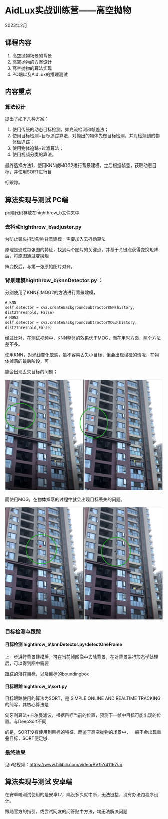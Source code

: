 # AidLux实战训练营——高空抛物

2023年2月

## 课程内容

1. 高空抛物场景的背景
2. 高空抛物的方案设计
3. 高空抛物的算法实现
4. PC端以及AidLux的推理测试



## 内容重点

### 算法设计

提出了如下几种方案：

1. 使用传统的动态目标检测，如光流检测和帧差法；
2. 使用目标检测+目标追踪算法，对抛出的物体先做目标检测，并对检测到的物体做追踪；
3. 使用物体追踪+过滤算法；
4. 使用视频分类的算法。

最终选择方法1，使用KNN或MOG2进行背景建模，之后根据帧差，获取动态目标，并使用SORT进行目

标跟踪。

## 算法实现与测试 PC端

pc端代码存放在highthrow_b文件夹中

### 去抖动highthrow_b\adjuster.py

为防止镜头抖动影响背景建模，需要加入去抖动算法

原理是通过每张图的特征，找到两个图片的关键点，并基于关键点获得变换矩阵后，将原图通过变换矩

阵变换后，与第一张原始图片对齐。

### 背景建模highthrow_b\knnDetector.py ：

分别使用了KNN和MOG2的方法进行背景建模，

```
# KNN
self.detector = cv2.createBackgroundSubtractorKNN(history, dist2Threshold, False)
# MOG2
self.detector = cv2.createBackgroundSubtractorMOG2(history, dist2Threshold,False)
```

经过比对，在测试视频中，KNN整体的效果优于MOG，而在用时方面，两个方法差不多。

使用KNN，对光线变化敏感，虽不容易丢失小目标，但会出现误检的情况，在物体掉落的最后阶段，可

能会出现丢失目标的问题；

![pic1](./src/pic1.png)

而使用MOG，在物体掉落的过程中就会出现目标丢失的问题。

![pic2](./src/pic2.png)

### 目标检测与跟踪

#### 目标检测 highthrow_b\knnDetector.py\detectOneFrame

上一步进行背景建模后，可在当前帧图像中去除背景，在对背景进行形态学处理后，可以得到图中需要

跟踪的潜在目标，以及目标的boundingbox

#### 目标跟踪 highthrow_b\sort.py

目标跟踪使用的算法为SORT，是 SIMPLE ONLINE AND REALTIME TRACKING 的简写，其核心算法是

匈牙利算法+卡尔曼滤波，根据目标当前的位置，预测下一帧中目标可能出现的位置。与DeepSort不同

的是，SORT没有使用到目标的特征，而鉴于高空抛物的场景中，一般不会出现重叠目标，SORT便足够.

### 最终效果

见b站视频：https://www.bilibili.com/video/BV15Y41167ra/

## 算法实现与测试 安卓端

在安卓端测试使用的是安卓12，隔没多久就中断，无法链接，没有办法跑程序设计。

跟随官方的指引，或尝试网友的问答贴中方法，均无法解决问题